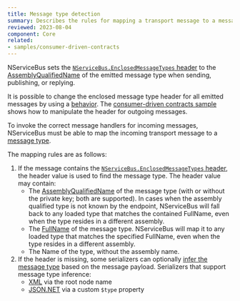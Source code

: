 ```yaml
---
title: Message type detection
summary: Describes the rules for mapping a transport message to a message type
reviewed: 2023-08-04
component: Core
related:
- samples/consumer-driven-contracts
---
```


NServiceBus sets the [`NServiceBus.EnclosedMessageTypes` header](/nservicebus/messaging/headers.md#serialization-headers-nservicebus-enclosedmessagetypes) to the [AssemblyQualifiedName](https://docs.microsoft.com/en-us/dotnet/api/system.type.assemblyqualifiedname) of the emitted message type when sending, publishing, or replying.

It is possible to change the enclosed message type header for all emitted messages by using a [behavior](/nservicebus/pipeline/manipulate-with-behaviors.md). The [consumer-driven contracts sample](/samples/consumer-driven-contracts) shows how to manipulate the header for outgoing messages.

To invoke the correct message handlers for incoming messages, NServiceBus must be able to map the incoming transport message to a [message type](/nservicebus/messaging/messages-events-commands.md).

The mapping rules are as follows:

1. If the message contains the [`NServiceBus.EnclosedMessageTypes` header](/nservicebus/messaging/headers.md#serialization-headers-nservicebus-enclosedmessagetypes), the header value is used to find the message type. The header value may contain:
   - The [AssemblyQualifiedName](https://docs.microsoft.com/en-us/dotnet/api/system.type.assemblyqualifiedname) of the message type (with or without the private key; both are supported). In cases when the assembly qualified type is not known by the endpoint, NServiceBus will fall back to any loaded type that matches the contained FullName, even when the type resides in a different assembly.
   - The [FullName](https://docs.microsoft.com/en-us/dotnet/api/system.type.fullname) of the message type. NServiceBus will map it to any loaded type that matches the specified FullName, even when the type resides in a different assembly.
   - The Name of the type, without the assembly name.
1. If the header is missing, some serializers can optionally [infer the message type](/nservicebus/serialization/#security-message-type-inference) based on the message payload. Serializers that support message type inference:
   - [XML](/nservicebus/serialization/xml.md#inferring-message-type-from-root-node-name) via the root node name
   - [JSON.NET](/nservicebus/serialization/newtonsoft.md#inferring-message-type-from-type) via a custom `$type` property
